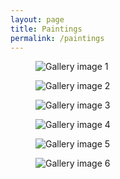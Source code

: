 ```yaml
---
layout: page
title: Paintings
permalink: /paintings
---
```


<div class="gallery">
  <figure class="gallery-item">
    <img src="img/image-1.jpg" alt="Gallery image 1" class="gallery-img">
  </figure>
  <figure class="gallery-item">
    <img src="img/image-2.jpg" alt="Gallery image 2" class="gallery-img">
  </figure>
  <figure class="gallery-item">
    <img src="img/image-3.jpg" alt="Gallery image 3" class="gallery-img">
  </figure>
  <figure class="gallery-item">
    <img src="img/image-4.jpg" alt="Gallery image 4" class="gallery-img">
  </figure>
  <figure class="gallery-item">
    <img src="img/image-5.jpg" alt="Gallery image 5" class="gallery-img">
  </figure>
  <figure class="gallery-item">
    <img src="img/image-6.jpg" alt="Gallery image 6" class="gallery-img">
  </figure>
</div>